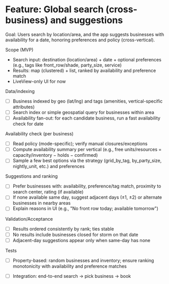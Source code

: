 # Feature: Global search (cross-business) and suggestions

Goal: Users search by location/area, and the app suggests businesses with availability for a date, honoring preferences and policy (cross-vertical).

Scope (MVP)
- Search input: destination (location/area) + date + optional preferences (e.g., tags like front_row/shade, party_size, service)
- Results: map (clustered) + list, ranked by availability and preference match
- LiveView-only UI for now

Data/indexing
- [ ] Business indexed by geo (lat/lng) and tags (amenities, vertical-specific attributes)
- [ ] Search index or simple geospatial query for businesses within area
- [ ] Availability fan-out: for each candidate business, run a fast availability check for date

Availability check (per business)
- [ ] Read policy (mode-specific); verify manual closures/exceptions
- [ ] Compute availability summary per vertical (e.g., free units/resources = capacity/inventory − holds − confirmed)
- [ ] Sample a few best options via the strategy (grid_by_tag, by_party_size, nightly_unit, etc.) and preferences

Suggestions and ranking
- [ ] Prefer businesses with: availability, preference/tag match, proximity to search center, rating (if available)
- [ ] If none available same day, suggest adjacent days (±1, ±2) or alternate businesses in nearby areas
- [ ] Explain reasons in UI (e.g., "No front row today; available tomorrow")

Validation/Acceptance
- [ ] Results ordered consistently by rank; ties stable
- [ ] No results include businesses closed for storm on that date
- [ ] Adjacent-day suggestions appear only when same-day has none

Tests
- [ ] Property-based: random businesses and inventory; ensure ranking monotonicity with availability and preference matches
- [ ] Integration: end-to-end search → pick business → book

